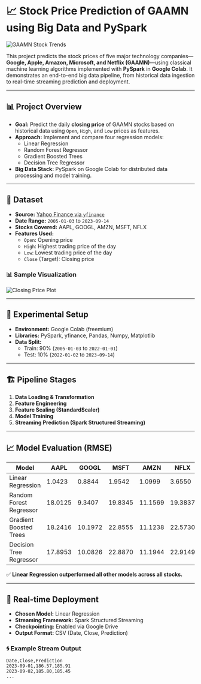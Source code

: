 # 📈 Stock Price Prediction of GAAMN using Big Data and PySpark

![GAAMN Stock Trends](images/stock_trend_banner.png)

This project predicts the stock prices of five major technology companies—**Google, Apple, Amazon, Microsoft, and Netflix (GAAMN)**—using classical machine learning algorithms implemented with **PySpark** in **Google Colab**. It demonstrates an end-to-end big data pipeline, from historical data ingestion to real-time streaming prediction and deployment.

---

## 📊 Project Overview

- **Goal:** Predict the daily **closing price** of GAAMN stocks based on historical data using `Open`, `High`, and `Low` prices as features.
- **Approach:** Implement and compare four regression models:
  - Linear Regression
  - Random Forest Regressor
  - Gradient Boosted Trees
  - Decision Tree Regressor
- **Big Data Stack:** PySpark on Google Colab for distributed data processing and model training.

---

## 📁 Dataset

- **Source:** [Yahoo Finance via `yfinance`](https://pypi.org/project/yfinance/)
- **Date Range:** `2005-01-03` to `2023-09-14`
- **Stocks Covered:** AAPL, GOOGL, AMZN, MSFT, NFLX
- **Features Used:**
  - `Open`: Opening price
  - `High`: Highest trading price of the day
  - `Low`: Lowest trading price of the day
  - `Close` (Target): Closing price

### 📊 Sample Visualization

![Closing Price Plot](images/closing_price_chart.png)

---

## 🧪 Experimental Setup

- **Environment:** Google Colab (freemium)
- **Libraries:** PySpark, yfinance, Pandas, Numpy, Matplotlib
- **Data Split:** 
  - Train: 90% (`2005-01-03` to `2022-01-01`)
  - Test: 10% (`2022-01-02` to `2023-09-14`)

---

## 🏗️ Pipeline Stages

1. **Data Loading & Transformation**
2. **Feature Engineering**
3. **Feature Scaling (StandardScaler)**
4. **Model Training**
5. **Streaming Prediction (Spark Structured Streaming)**

---

## 📈 Model Evaluation (RMSE)

| Model                  | AAPL   | GOOGL  | MSFT   | AMZN   | NFLX   |
|------------------------|--------|--------|--------|--------|--------|
| Linear Regression      | 1.0423 | 0.8844 | 1.9542 | 1.0999 | 3.6550 |
| Random Forest Regressor| 18.0125| 9.3407 | 19.8345| 11.1569| 19.3837|
| Gradient Boosted Trees | 18.2416|10.1972 | 22.8555| 11.1238| 22.5730|
| Decision Tree Regressor| 17.8953|10.0826 | 22.8870| 11.1944| 22.9149|

✅ **Linear Regression outperformed all other models across all stocks.**

---

## 🔁 Real-time Deployment

- **Chosen Model:** Linear Regression
- **Streaming Framework:** Spark Structured Streaming
- **Checkpointing:** Enabled via Google Drive
- **Output Format:** CSV (Date, Close, Prediction)

### 🌀 Example Stream Output

```csv
Date,Close,Prediction
2023-09-01,186.57,185.91
2023-09-02,185.80,185.45
...
